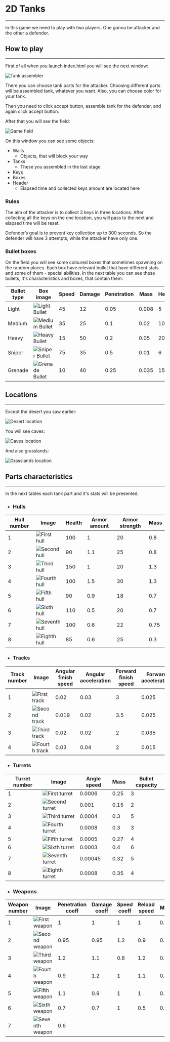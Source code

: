 # 2D Tanks
___
 In this game we 
need to play with two players. One gonna be attacker and the other a defender.

## How to play
___
First of all when you launch index.html you will see the next window:

![Tank assembler](./src/img/README/How_To_Play_0.png)

There you can choose tank parts for the attacker. Choosing different parts will 
be assembled tank, whatever you want. Also, you can choose color for your tank.

Then you need to click accept button, assemble tank for the defender, and again 
click accept button. 

After that you will see the field:

![Game field](./src/img/README/How_To_Play_1.png)

On this window you can see some objects:
* Walls
  * Objects, that will block your way
* Tanks
  * These you assembled in the last stage
* Keys
* Boxes
* Header
  * Elapsed time and collected keys amount are located here

### Rules
The aim of the attacker is to collect 3 keys in three locations. After collecting
all the keys on the one location, you will pass to the next and elapsed time 
will be reset.

Defender’s goal is to prevent key collection up to 300 seconds. So the defender 
will have 3 attempts, while the attacker have only one.

### Bullet boxes

On the field you will see some coloured boxes that sometimes spawning on the
random places. Each box have relevant bullet that have different stats and
some of them - special abilities. In the next table you can see these bullets,
it's characteristics and boxes, that contain them:

| Bullet type | Box image                                                | Speed | Damage | Penetration | Mass  | Health | Abilities   |
|-------------|----------------------------------------------------------|-------|--------|-------------|-------|--------|-------------|
| Light       | ![Light Bullet](./src/img/item/Light_Bullet_Box.png)     | 45    | 12     | 0.05        | 0.008 | 5      | -           |
| Medium      | ![Medium Bullet](./src/img/item/Medium_Bullet_Box.png)   | 35    | 25     | 0.1         | 0.02  | 10     | -           |
| Heavy       | ![Heavy Bullet](./src/img/item/Heavy_Bullet_Box.png)     | 15    | 50     | 0.2         | 0.05  | 20     | -           | 
| Sniper      | ![Sniper Bullet](./src/img/item/Sniper_Bullet_Box.png)   | 75    | 35     | 0.5         | 0.01  | 6      | -           |
| Grenade     | ![Grenade Bullet](./src/img/item/Grenade_Bullet_Box.png) | 10    | 40     | 0.25        | 0.035 | 15     | Area damage |

## Locations
___
Except the desert you saw earlier:

![Desert location](./src/img/README/Locations_0.png)

You will see caves:

![Caves location](./src/img/README/Locations_1.png)

And also grasslands:

![Grasslands location](./src/img/README/Locations_2.png)

## Parts characteristics
___
In the next tables each tank part and it's stats will be presented.

* ### Hulls

| Hull number | Image                                                    | Health | Armor amount | Armor strength | Mass |
|-------------|----------------------------------------------------------|--------|--------------|----------------|------|
| 1           | ![First hull](./src/img/tanks/Hulls/Hull_0/Hull_0.png)   | 100    | 1            | 20             | 0.8  |
| 2           | ![Second hull](./src/img/tanks/Hulls/Hull_1/Hull_0.png)  | 90     | 1.1          | 25             | 0.8  |
| 3           | ![Third hull](./src/img/tanks/Hulls/Hull_2/Hull_0.png)   | 150    | 1            | 20             | 1.3  |
| 4           | ![Fourth hull](./src/img/tanks/Hulls/Hull_3/Hull_0.png)  | 100    | 1.5          | 30             | 1.3  |
| 5           | ![Fifth hull](./src/img/tanks/Hulls/Hull_4/Hull_0.png)   | 90     | 0.9          | 18             | 0.7  |
| 6           | ![Sixth hull](./src/img/tanks/Hulls/Hull_5/Hull_0.png)   | 110    | 0.5          | 20             | 0.7  |
| 7           | ![Seventh hull](./src/img/tanks/Hulls/Hull_6/Hull_0.png) | 100    | 0.6          | 22             | 0.75 |
| 8           | ![Eighth hull](./src/img/tanks/Hulls/Hull_7/Hull_0.png)  | 85     | 0.6          | 25             | 0.3  |

* ### Tracks

| Track number | Image                                                    | Angular finish speed | Angular acceleration | Forward finish speed | Forward acceleration | Backward finish speed | Backward acceleration |
|--------------|----------------------------------------------------------|----------------------|----------------------|----------------------|----------------------|-----------------------|-----------------------|
|              |                                                          |                      |                      |                      |                      |                       |                       |
| 1            | ![First track](./src/img/tanks/Tracks/Track_0_Solo.png)  | 0.02                 | 0.03                 | 3                    | 0.025                | 2                     | 0.02                  |
| 2            | ![Second track](./src/img/tanks/Tracks/Track_1_Solo.png) | 0.019                | 0.02                 | 3.5                  | 0.025                | 2.5                   | 0.02                  |
| 3            | ![Third track](./src/img/tanks/Tracks/Track_2_Solo.png)  | 0.02                 | 0.02                 | 2                    | 0.035                | 1                     | 0.03                  |
| 4            | ![Fourth track](./src/img/tanks/Tracks/Track_3_Solo.png) | 0.03                 | 0.04                 | 2                    | 0.015                | 1                     | 0.01                  |

* ### Turrets

| Turret number | Image                                                            | Angle speed | Mass | Bullet capacity |
|---------------|------------------------------------------------------------------|-------------|------|-----------------|
| 1             | ![First turret](./src/img/tanks/Turrets/Turret_0/Turret_0.png)   | 0.0006      | 0.25 | 3               |
| 2             | ![Second turret](./src/img/tanks/Turrets/Turret_1/Turret_0.png)  | 0.001       | 0.15 | 2               |
| 3             | ![Third turret](./src/img/tanks/Turrets/Turret_3/Turret_0.png)   | 0.0004      | 0.3  | 5               |
| 4             | ![Fourth turret](./src/img/tanks/Turrets/Turret_4/Turret_0.png)  | 0.0008      | 0.3  | 3               |
| 5             | ![Fifth turret](./src/img/tanks/Turrets/Turret_5/Turret_0.png)   | 0.0005      | 0.27 | 4               |
| 6             | ![Sixth turret](./src/img/tanks/Turrets/Turret_5/Turret_0.png)   | 0.0003      | 0.4  | 6               |
| 7             | ![Seventh turret](./src/img/tanks/Turrets/Turret_6/Turret_0.png) | 0.00045     | 0.32 | 5               |
| 8             | ![Eighth turret](./src/img/tanks/Turrets/Turret_7/Turret_0.png)  | 0.0008      | 0.35 | 4               |

* ### Weapons

| Weapon number | Image                                                   | Penetration coeff | Damage coeff | Speed coeff | Reload speed | Mass |
|---------------|---------------------------------------------------------|-------------------|--------------|-------------|--------------|------|
| 1             | ![First weapon](./src/img/tanks/Weapons/Weapon_0.png)   | 1                 | 1            | 1           | 1            | 0.15 |
| 2             | ![Second weapon](./src/img/tanks/Weapons/Weapon_1.png)  | 0.95              | 0.95         | 1.2         | 0.9          | 0.13 |
| 3             | ![Third weapon](./src/img/tanks/Weapons/Weapon_2.png)   | 1.2               | 1.1          | 0.8         | 1.2          | 0.2  |
| 4             | ![Fourth weapon](./src/img/tanks/Weapons/Weapon_3.png)  | 0.9               | 1.2          | 1           | 1.1          | 0.14 |
| 5             | ![Fifth weapon](./src/img/tanks/Weapons/Weapon_4.png)   | 1.1               | 0.9          | 1           | 1            | 0.15 |
| 6             | ![Sixth weapon](./src/img/tanks/Weapons/Weapon_5.png)   | 0.7               | 0.7          | 1           | 0.5          | 0.18 |
| 7             | ![Seventh weapon](./src/img/tanks/Weapons/Weapon_6.png) | 0.6   